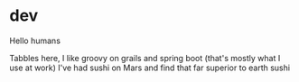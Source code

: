 # dev
Hello humans

Tabbles here, I like groovy on grails and spring boot (that's mostly what I use at work)
I've had sushi on Mars and find that far superior to earth sushi
